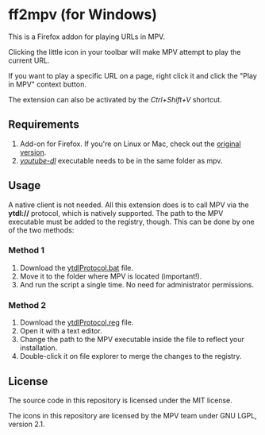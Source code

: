 ff2mpv (for Windows)
======

This is a Firefox addon for playing URLs in MPV.

Clicking the little icon in your toolbar will make MPV attempt to play the current URL.

If you want to play a specific URL on a page, right click it and click the "Play in MPV"
context button.

The extension can also be activated by the *Ctrl+Shift+V* shortcut.

## Requirements

1. Add-on for Firefox. If you're on Linux or Mac, check out the [original version](https://github.com/woodruffw/ff2mpv).
2. *[youtube-dl](https://github.com/rg3/youtube-dl)* executable needs to be in the same folder as mpv.

## Usage
A native client is not needed. All this extension does is to call MPV via the **ytdl://** protocol, which is natively supported. The path to the MPV executable must be added to the registry, though. This can be done by one of the two methods:

### Method 1
1. Download the [ytdlProtocol.bat](https://github.com/eastmarch/ff2mpv/archive/master.zip) file.
2. Move it to the folder where MPV is located (important!).
3. And run the script a single time. No need for administrator permissions.

### Method 2
1. Download the [ytdlProtocol.reg](https://github.com/eastmarch/ff2mpv/archive/master.zip) file.
2. Open it with a text editor.
3. Change the path to the MPV executable inside the file to reflect your installation.
3. Double-click it on file explorer to merge the changes to the registry.

## License

The source code in this repository is licensed under the MIT license.

The icons in this repository are licensed by the MPV team under GNU LGPL, version 2.1.
